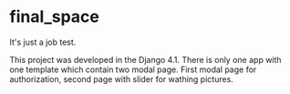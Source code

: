 # final_space

It's just a job test. 

This project was developed in the Django 4.1. There is only one app with one template which contain two modal page.
First modal page for authorization, second page with slider for wathing pictures.
